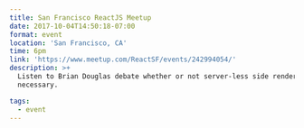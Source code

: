 ```yaml
---
title: San Francisco ReactJS Meetup
date: 2017-10-04T14:50:18-07:00
format: event
location: 'San Francisco, CA'
time: 6pm
link: 'https://www.meetup.com/ReactSF/events/242994054/'
description: >+
  Listen to Brian Douglas debate whether or not server-less side rendering is
  necessary.

tags:
  - event
---
```




